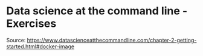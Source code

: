 # Data science at the command line - Exercises

Source: https://www.datascienceatthecommandline.com/chapter-2-getting-started.html#docker-image

